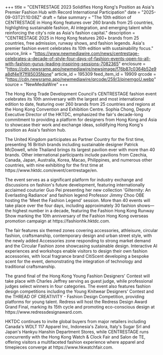 +++
title = "CENTRESTAGE 2023 Solidifies Hong Kong's Position as Asia's Premier Fashion Hub with Record International Participation"
date = "2025-09-03T21:10:08Z"
draft = false
summary = "The 10th edition of CENTRESTAGE in Hong Kong features over 260 brands from 25 countries, highlighting sustainable fashion, AI integration, and emerging talent while reinforcing the city's role as Asia's fashion capital."
description = "CENTRESTAGE 2025 in Hong Kong features 260+ brands from 25 countries, free admission, runway shows, and fashion legends. Asia's premier fashion event celebrates its 10th edition with sustainability focus."
source_link = "https://www.newmediawire.com/news/centrestage-celebrates-a-decade-of-style-four-days-of-fashion-events-open-to-all-with-fashion-gurus-leading-inspiring-sessions-7082365"
enclosure = "https://cdn.newsramp.app/newmediawire/newsimage/f76b87c0364b52e9a8df4e1f7ff85035None"
article_id = 195309
feed_item_id = 19909
qrcode = "https://cdn.newsramp.app/newmediawire/qrcode/259/3/pinemgoU.webp"
source = "NewMediaWire"
+++

<p>The Hong Kong Trade Development Council's CENTRESTAGE fashion event celebrates its 10th anniversary with the largest and most international edition to date, featuring over 260 brands from 25 countries and regions at the Hong Kong Convention and Exhibition Centre. Sophia Chong, Deputy Executive Director of the HKTDC, emphasized the fair's decade-long commitment to providing a platform for designers from Hong Kong and Asia to showcase their work and exchange ideas, solidifying Hong Kong's position as Asia's fashion hub.</p><p>The United Kingdom participates as Partner Country for the first time, presenting 16 British brands including sustainable designer Patrick McDowell, while Thailand brings its largest pavilion ever with more than 40 brands. Other international participants include pavilions from Czechia, Canada, Japan, Australia, Korea, Macao, Philippines, and numerous other countries, with nine exhibiting for the first time at https://www.hktdc.com/event/centrestage/en.</p><p>The event serves as a significant platform for industry exchange and discussions on fashion's future development, featuring internationally acclaimed couturier Guo Pei presenting her new collection 'Gilternity: An Everlasting Radiance' and fashion legend Professor Jimmy Choo OBE hosting the 'Meet the Fashion Legend' session. More than 40 events will take place over the four days, including approximately 30 fashion shows—the highest number in a decade, featuring the Fashion Hong Kong Runway Show marking the 10th anniversary of the Fashion Hong Kong overseas promotion campaign at https://fashionhk.hktdc.com.</p><p>The fair features six themed zones covering accessories, athleisure, circular fashion, craftsmanship, contemporary design and urban street style, with the newly added Accessories zone responding to strong market demand and the Circular Fashion zone showcasing sustainable design. Interactive AI experiences and workshops enable visitors to design their own fashion accessories, with local fragrance brand CitiScent developing a bespoke scent for the event, demonstrating the integration of technology and traditional craftsmanship.</p><p>The grand final of the Hong Kong Young Fashion Designers' Contest will take place with Charles Jeffrey serving as guest judge, while professional judges select winners in four categories. The event also features fashion design competitions including the Young Knitwear Designers' Contest and the THREAD OF CREATIVITY - Fashion Design Competition, providing platforms for young talent. Redress will host the Redress Design Award Grand Final, marking its 15th cycle and promoting eco-conscious design at https://www.redressdesignaward.com.</p><p>HKTDC continues to invite global buyers from major retailers including Canada's WDLT 117 Apparel Inc, Indonesia's Zalora, Italy's Sugar Srl and Japan's Hankyu Hanshin Department Stores, while CENTRESTAGE runs concurrently with the Hong Kong Watch & Clock Fair and Salon de TE, offering visitors a multifaceted fashion experience where apparel and timepieces converge at https://www.hkwatchfair.com.</p>